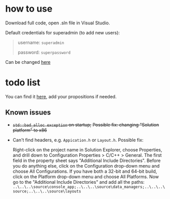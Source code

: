 # how to use
Download full code, open .sln file in Visual Studio.

Default credentials for superadmin (to add new users):

> username: `superadmin`
>
> password: `superpassword`

Can be changed [here](https://github.com/bsuir-labs/liera/blob/a62076f95f5d8475f90b3424532fdf0cfc394148/source/InsuranceKeeper.cpp#L25)

# todo list
You can find it [here](https://github.com/bsuir-labs/liera/issues), add your propositions if needed.


## Known issues
* ~~`std::bad_alloc exception` on startup;~~
  ~~Possible fix: changing "Solution platform" to x86~~
* Can't find headers, e.g. `Appication.h` or `Layout.h`.
  Possible fix:
  
  Right-click on the project name in Solution Explorer, choose Properties, and drill down to Configuration Properties > C/C++ > General. The first field in the property sheet says "Additional Include Directories". Before you do anything else, click on the Configuration drop-down menu and choose All Configurations. If you have both a 32-bit and 64-bit build, click on the Platform drop-down menu and choose All Platforms. Now go to the "Additional Include Directories" and add all the paths:
  `..\..\..\source\console_app;..\..\..\source\data_managers;..\..\..\source;..\..\..\source\layouts`
